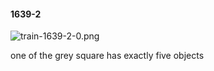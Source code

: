 #### 1639-2
![train-1639-2-0.png](https://github.com/lil-lab/nlvr/raw/master/nlvr/train/images/48/train-1639-2-0.png "train-1639-2-0.png")

one of the grey square has exactly five objects